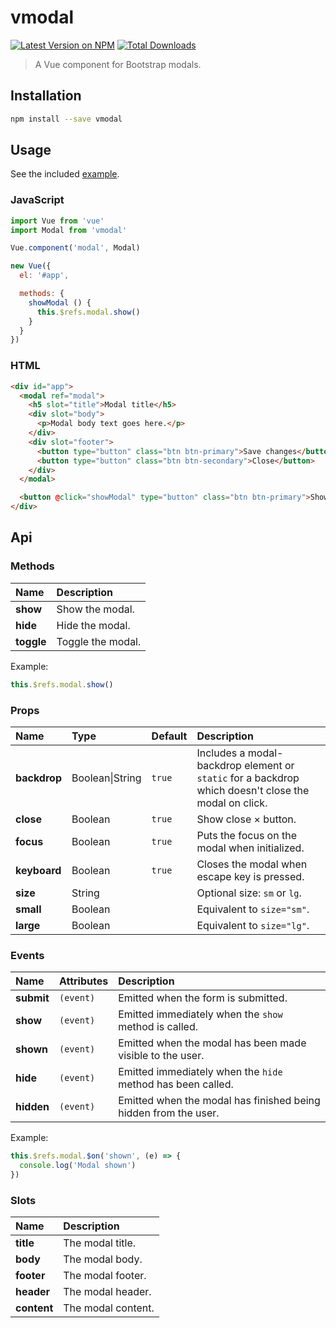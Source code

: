 # vmodal

<p>
  <a href="https://npmjs.com/package/vmodal"><img src="https://img.shields.io/npm/v/vmodal.svg?style=flat-square" alt="Latest Version on NPM"></a>
  <a href="https://npmjs.com/package/vmodal"><img src="https://img.shields.io/npm/dt/vmodal.svg?style=flat-square" alt="Total Downloads"></a>
</p>

>A Vue component for Bootstrap modals.

## Installation

```bash
npm install --save vmodal 
```

## Usage

See the included [example](example).

### JavaScript

```javascript
import Vue from 'vue'
import Modal from 'vmodal'

Vue.component('modal', Modal)

new Vue({
  el: '#app',

  methods: {
    showModal () {
      this.$refs.modal.show()
    }
  }
})
```

### HTML

```html
<div id="app">
  <modal ref="modal">
    <h5 slot="title">Modal title</h5>
    <div slot="body">
      <p>Modal body text goes here.</p>
    </div>
    <div slot="footer">
      <button type="button" class="btn btn-primary">Save changes</button>
      <button type="button" class="btn btn-secondary">Close</button>
    </div>
  </modal>

  <button @click="showModal" type="button" class="btn btn-primary">Show Modal</button>
</div>
```

## Api

### Methods

| Name | Description |
| :--- | :--- |
| __show__ | Show the modal. |
| __hide__ | Hide the modal. |
| __toggle__ | Toggle the modal. |

Example:

```javascript
this.$refs.modal.show()
```

### Props

| Name | Type | Default | Description |
| :--- | :--- | :--- | :--- |
| __backdrop__ | Boolean&#124;String | `true` | Includes a modal-backdrop element or `static` for a backdrop which doesn't close the modal on click. |
| __close__ | Boolean | `true` | Show close &times; button. |
| __focus__ | Boolean | `true` | Puts the focus on the modal when initialized. |
| __keyboard__ | Boolean | `true` | Closes the modal when escape key is pressed. |
| __size__ | String | | Optional size: `sm` or `lg`. |
| __small__ | Boolean | | Equivalent to `size="sm"`. |
| __large__ | Boolean | | Equivalent to `size="lg"`. |

### Events

| Name | Attributes | Description |
| :--- | :--- | :--- |
| __submit__ | `(event)` | Emitted when the form is submitted. |
| __show__ | `(event)` | Emitted immediately when the `show` method is called. |
| __shown__ | `(event)` | Emitted when the modal has been made visible to the user. |
| __hide__ | `(event)` | Emitted immediately when the `hide` method has been called. |
| __hidden__ | `(event)` | Emitted when the modal has finished being hidden from the user. |

Example:

```javascript
this.$refs.modal.$on('shown', (e) => {
  console.log('Modal shown')
})
```

### Slots
| Name | Description |
| :--- | :--- |
| __title__ | The modal title. |
| __body__ | The modal body. |
| __footer__ | The modal footer. |
| __header__ | The modal header. |
| __content__ | The modal content. |
